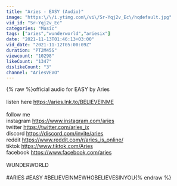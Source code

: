 ```yaml
---
title: "Aries - EASY (Audio)"
image: "https:\/\/i.ytimg.com\/vi\/Sr-Yqj2v_Ec\/hqdefault.jpg"
vid_id: "Sr-Yqj2v_Ec"
categories: "Music"
tags: ["aries","wunderworld","ariesix"]
date: "2021-11-13T01:46:13+03:00"
vid_date: "2021-11-12T05:00:09Z"
duration: "PT2M45S"
viewcount: "10298"
likeCount: "1347"
dislikeCount: "3"
channel: "AriesVEVO"
---
```

{% raw %}official audio for EASY by Aries<br /> <br />listen here <a rel="nofollow" target="blank" href="https://aries.lnk.to/BELIEVEINME">https://aries.lnk.to/BELIEVEINME</a> <br />   <br />follow me<br />instagram <a rel="nofollow" target="blank" href="https://www.instagram.com/aries">https://www.instagram.com/aries</a><br />twitter <a rel="nofollow" target="blank" href="https://twitter.com/aries_ix">https://twitter.com/aries_ix</a><br />discord <a rel="nofollow" target="blank" href="https://discord.com/invite/aries">https://discord.com/invite/aries</a> <br />reddit <a rel="nofollow" target="blank" href="https://www.reddit.com/r/aries_is_online/">https://www.reddit.com/r/aries_is_online/</a> <br />tiktok <a rel="nofollow" target="blank" href="https://www.tiktok.com/Aries">https://www.tiktok.com/Aries</a><br />facebook <a rel="nofollow" target="blank" href="https://www.facebook.com/aries">https://www.facebook.com/aries</a><br /> <br />WUNDERWORLD<br /> <br />#ARIES #EASY #BELIEVEINMEWHOBELIEVESINYOU{% endraw %}

